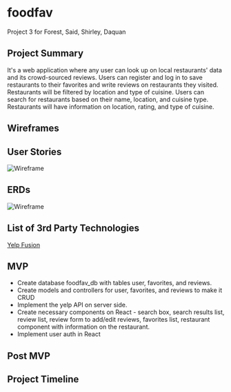 # foodfav
Project 3 for Forest, Said, Shirley, Daquan

## Project Summary

It's a web application where any user can look up on local restaurants' data and its crowd-sourced reviews. Users can register and log in to save restaurants to their favorites and write reviews on restaurants they visited. Restaurants will be filtered by location and type of cuisine. Users can search for restaurants based on their name, location, and cuisine type. Restaurants will have information on location, rating, and type of cuisine. 


## Wireframes

## User Stories
![Wireframe](../wire_frame/main_page.png)
## ERDs

![Wireframe](../wire_frame/main_page.png)

## List of 3rd Party Technologies

[Yelp Fusion](https://www.yelp.com/fusion)

## MVP
- Create database foodfav_db with tables user, favorites, and reviews.
- Create models and controllers for user, favorites, and reviews to make it CRUD
- Implement the yelp API on server side. 
- Create necessary components on React - search box, search results list, review list, review form to add/edit reviews, favorites list, restaurant component with information on the restaurant. 
- Implement user auth in React
 

## Post MVP


## Project Timeline
